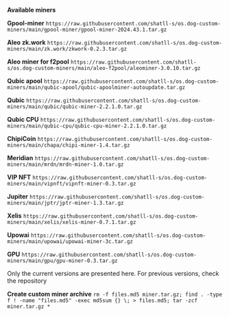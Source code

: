 **Available miners**

**Gpool-miner** `https://raw.githubusercontent.com/shatll-s/os.dog-custom-miners/main/gpool-miner/gpool-miner-2024.43.1.tar.gz`

**Aleo zk.work** `https://raw.githubusercontent.com/shatll-s/os.dog-custom-miners/main/zk.work/zkwork-0.2.3.tar.gz`

**Aleo miner for f2pool** `https://raw.githubusercontent.com/shatll-s/os.dog-custom-miners/main/aleo-f2pool/aleominer-3.0.10.tar.gz`

**Qubic apool** `https://raw.githubusercontent.com/shatll-s/os.dog-custom-miners/main/qubic-apool/qubic-apoolminer-autoupdate.tar.gz`

**Qubic** `https://raw.githubusercontent.com/shatll-s/os.dog-custom-miners/main/qubic/qubic-miner-2.2.1.0.tar.gz`

**Qubic CPU** `https://raw.githubusercontent.com/shatll-s/os.dog-custom-miners/main/qubic-cpu/qubic-cpu-miner-2.2.1.0.tar.gz`

**ChipiCoin** `https://raw.githubusercontent.com/shatll-s/os.dog-custom-miners/main/chapa/chipi-miner-1.4.tar.gz`

**Meridian** `https://raw.githubusercontent.com/shatll-s/os.dog-custom-miners/main/mrdn/mrdn-miner-1.0.tar.gz`

**VIP NFT** `https://raw.githubusercontent.com/shatll-s/os.dog-custom-miners/main/vipnft/vipnft-miner-0.3.tar.gz`

**Jupiter** `https://raw.githubusercontent.com/shatll-s/os.dog-custom-miners/main/jptr/jptr-miner-1.3.tar.gz`

**Xelis** `https://raw.githubusercontent.com/shatll-s/os.dog-custom-miners/main/xelis/xelis-miner-0.7.1.tar.gz`

**Upowai** `https://raw.githubusercontent.com/shatll-s/os.dog-custom-miners/main/upowai/upowai-miner-3c.tar.gz`

**GPU** `https://raw.githubusercontent.com/shatll-s/os.dog-custom-miners/main/gpu/gpu-miner-0.3.tar.gz`

Only the current versions are presented here. For previous versions, check the repository

**Create custom miner archive**
`rm -f files.md5 miner.tar.gz; find . -type f ! -name "files.md5" -exec md5sum {} \; > files.md5; tar -zcf miner.tar.gz *`
